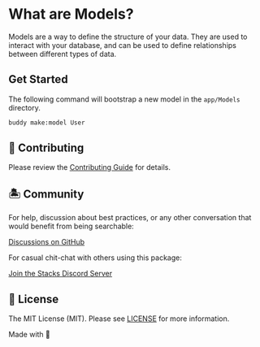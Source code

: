 # What are Models?

Models are a way to define the structure of your data. They are used to interact with your database, and can be used to define relationships between different types of data.

## Get Started

The following command will bootstrap a new model in the `app/Models` directory.

```sh
buddy make:model User
```

## 🚜 Contributing

Please review the [Contributing Guide](https://github.com/stacksjs/contributing) for details.

## 🏝 Community

For help, discussion about best practices, or any other conversation that would benefit from being searchable:

[Discussions on GitHub](https://github.com/stacksjs/stacks/discussions)

For casual chit-chat with others using this package:

[Join the Stacks Discord Server](https://discord.gg/stacksjs)

## 📄 License

The MIT License (MIT). Please see [LICENSE](../../LICENSE.md) for more information.

Made with 💙
